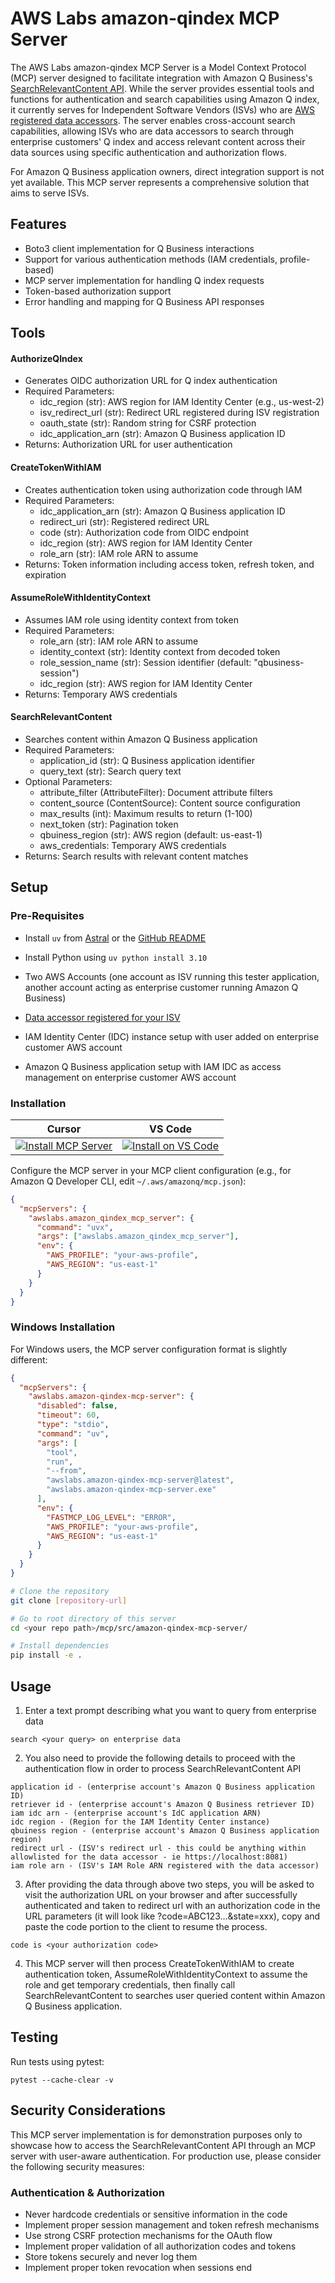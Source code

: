 # AWS Labs amazon-qindex MCP Server

The AWS Labs amazon-qindex MCP Server is a Model Context Protocol (MCP) server designed to facilitate integration with Amazon Q Business's [SearchRelevantContent API](https://docs.aws.amazon.com/amazonq/latest/qbusiness-ug/isv-calling-api-idc.html). While the server provides essential tools and functions for authentication and search capabilities using Amazon Q index, it currently serves for Independent Software Vendors (ISVs) who are [AWS registered data accessors](https://docs.aws.amazon.com/amazonq/latest/qbusiness-ug/isv.html). The server enables cross-account search capabilities, allowing ISVs who are data accessors to search through enterprise customers' Q index and access relevant content across their data sources using specific authentication and authorization flows.

For Amazon Q Business application owners, direct integration support is not yet available. This MCP server represents a comprehensive solution that aims to serve ISVs.

## Features

- Boto3 client implementation for Q Business interactions
- Support for various authentication methods (IAM credentials, profile-based)
- MCP server implementation for handling Q index requests
- Token-based authorization support
- Error handling and mapping for Q Business API responses

## Tools

#### AuthorizeQIndex
- Generates OIDC authorization URL for Q index authentication
- Required Parameters:
  - idc_region (str): AWS region for IAM Identity Center (e.g., us-west-2)
  - isv_redirect_url (str): Redirect URL registered during ISV registration
  - oauth_state (str): Random string for CSRF protection
  - idc_application_arn (str): Amazon Q Business application ID
- Returns: Authorization URL for user authentication

#### CreateTokenWithIAM
- Creates authentication token using authorization code through IAM
- Required Parameters:
  - idc_application_arn (str): Amazon Q Business application ID
  - redirect_uri (str): Registered redirect URL
  - code (str): Authorization code from OIDC endpoint
  - idc_region (str): AWS region for IAM Identity Center
  - role_arn (str): IAM role ARN to assume
- Returns: Token information including access token, refresh token, and expiration

#### AssumeRoleWithIdentityContext
- Assumes IAM role using identity context from token
- Required Parameters:
  - role_arn (str): IAM role ARN to assume
  - identity_context (str): Identity context from decoded token
  - role_session_name (str): Session identifier (default: "qbusiness-session")
  - idc_region (str): AWS region for IAM Identity Center
- Returns: Temporary AWS credentials

#### SearchRelevantContent
- Searches content within Amazon Q Business application
- Required Parameters:
  - application_id (str): Q Business application identifier
  - query_text (str): Search query text
- Optional Parameters:
  - attribute_filter (AttributeFilter): Document attribute filters
  - content_source (ContentSource): Content source configuration
  - max_results (int): Maximum results to return (1-100)
  - next_token (str): Pagination token
  - qbuiness_region (str): AWS region (default: us-east-1)
  - aws_credentials: Temporary AWS credentials
- Returns: Search results with relevant content matches

## Setup

### Pre-Requisites
- Install `uv` from [Astral](https://docs.astral.sh/uv/getting-started/installation/) or the [GitHub README](https://github.com/astral-sh/uv#installation)
- Install Python using `uv python install 3.10`

- Two AWS Accounts (one account as ISV running this tester application, another account acting as enterprise customer running Amazon Q Business)
- [Data accessor registered for your ISV](https://docs.aws.amazon.com/amazonq/latest/qbusiness-ug/isv-info-to-provide.html)
- IAM Identity Center (IDC) instance setup with user added on enterprise customer AWS account
- Amazon Q Business application setup with IAM IDC as access management on enterprise customer AWS account


### Installation

| Cursor | VS Code |
|:------:|:-------:|
| [![Install MCP Server](https://cursor.com/deeplink/mcp-install-light.svg)](https://cursor.com/en/install-mcp?name=awslabs.amazon-qindex-mcp-server&config=eyJjb21tYW5kIjoidXZ4IGF3c2xhYnMuYW1hem9uLXFpbmRleC1tY3Atc2VydmVyQGxhdGVzdCIsImVudiI6eyJBV1NfUkVHSU9OIjoidXMtZWFzdC0xIiwiUUlOREVYX0lEIjoieW91ci1xaW5kZXgtaWQiLCJGQVNUTUNQX0xPR19MRVZFTCI6IkVSUk9SIn0sImRpc2FibGVkIjpmYWxzZSwiYXV0b0FwcHJvdmUiOltdfQ%3D%3D) | [![Install on VS Code](https://img.shields.io/badge/Install_on-VS_Code-FF9900?style=flat-square&logo=visualstudiocode&logoColor=white)](https://insiders.vscode.dev/redirect/mcp/install?name=Amazon%20Q%20Index%20MCP%20Server&config=%7B%22command%22%3A%22uvx%22%2C%22args%22%3A%5B%22awslabs.amazon-qindex-mcp-server%40latest%22%5D%2C%22env%22%3A%7B%22AWS_REGION%22%3A%22us-east-1%22%2C%22QINDEX_ID%22%3A%22your-qindex-id%22%2C%22FASTMCP_LOG_LEVEL%22%3A%22ERROR%22%7D%2C%22disabled%22%3Afalse%2C%22autoApprove%22%3A%5B%5D%7D) |

Configure the MCP server in your MCP client configuration (e.g., for Amazon Q Developer CLI, edit `~/.aws/amazonq/mcp.json`):

```json
{
  "mcpServers": {
    "awslabs.amazon_qindex_mcp_server": {
      "command": "uvx",
      "args": ["awslabs.amazon_qindex_mcp_server"],
      "env": {
        "AWS_PROFILE": "your-aws-profile",
        "AWS_REGION": "us-east-1"
      }
    }
  }
}
```
### Windows Installation

For Windows users, the MCP server configuration format is slightly different:

```json
{
  "mcpServers": {
    "awslabs.amazon-qindex-mcp-server": {
      "disabled": false,
      "timeout": 60,
      "type": "stdio",
      "command": "uv",
      "args": [
        "tool",
        "run",
        "--from",
        "awslabs.amazon-qindex-mcp-server@latest",
        "awslabs.amazon-qindex-mcp-server.exe"
      ],
      "env": {
        "FASTMCP_LOG_LEVEL": "ERROR",
        "AWS_PROFILE": "your-aws-profile",
        "AWS_REGION": "us-east-1"
      }
    }
  }
}
```


```bash
# Clone the repository
git clone [repository-url]

# Go to root directory of this server
cd <your repo path>/mcp/src/amazon-qindex-mcp-server/

# Install dependencies
pip install -e .
```

## Usage

1. Enter a text prompt describing what you want to query from enterprise data

```
search <your query> on enterprise data
```

2. You also need to provide the following details to proceed with the authentication flow in order to process SearchRelevantContent API

```
application id - (enterprise account's Amazon Q Business application ID)
retriever id - (enterprise account's Amazon Q Business retriever ID)
iam idc arn - (enterprise account's IdC application ARN)
idc region - (Region for the IAM Identity Center instance)
qbuiness region - (enterprise account's Amazon Q Business application region)
redirect url - (ISV's redirect url - this could be anything within allowlisted for the data accessor - ie https://localhost:8081)
iam role arn - (ISV's IAM Role ARN registered with the data accessor)
```

3. After providing the data through above two steps, you will be asked to visit the authorization URL on your browser and after successfully authenticated and taken to redirect url with an authorization code in the URL parameters (it will look like ?code=ABC123...&state=xxx), copy and paste the code portion to the client to resume the process.

```
code is <your authorization code>
```

4. This MCP server will then process CreateTokenWithIAM to create authentication token, AssumeRoleWithIdentityContext to assume the role and get temporary credentials, then finally call SearchRelevantContent to searches user queried content within Amazon Q Business application.

## Testing

Run tests using pytest:
```
pytest --cache-clear -v
```

## Security Considerations

This MCP server implementation is for demonstration purposes only to showcase how to access the SearchRelevantContent API through an MCP server with user-aware authentication. For production use, please consider the following security measures:

### Authentication & Authorization
- Never hardcode credentials or sensitive information in the code
- Implement proper session management and token refresh mechanisms
- Use strong CSRF protection mechanisms for the OAuth flow
- Implement proper validation of all authorization codes and tokens
- Store tokens securely and never log them
- Implement proper token revocation when sessions end
